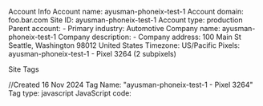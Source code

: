 Account Info
    Account name: ayusman-phoneix-test-1
    Account domain: foo.bar.com
    Site ID: ayusman-phoneix-test-1
    Account type: production
    Parent account: -
    Primary industry: Automotive
    Company name: ayusman-phoneix-test-1
    Company description: -
    Company address:
        100 Main St
        Seattle, Washington 98012
        United States
    Timezone: US/Pacific
    Pixels: ayusman-phoneix-test-1 - Pixel 3264 (2 subpixels)

Site Tags

//Created 16 Nov 2024
Tag Name: "ayusman-phoneix-test-1 - Pixel 3264"
Tag type: javascript
JavaScript code:
        <script async type="text/javascript">
            function zync_call() {
                var z = document.createElement("script");
                var PageUrl=encodeURIComponent(window.top.location.href).replace(/[!'()~]/g, escape).replace(/\*/g, "%2A");
                var zmpID="ayusman-phoneix-test-1";
                var cache_buster=Date.now();

                var z_src = "https://zync-kafka-external.dev.zetaglobal.io/sync?c=16b6410431b6374e780104abb0443ca8&p=e41d6c355f9838395cdbf54579bee838&k=ayusman-phoneix-test-1-pixel-3264&PageUrl="+PageUrl+"&zmpID="+zmpID+"&cache_buster="+cache_buster;
                z.setAttribute("src", z_src);
                document.body.appendChild(z);
            }

            if (['complete', 'interactive'].indexOf(document.readyState) >= 0) {
                zync_call();
            } else {
                window.addEventListener("DOMContentLoaded", function(){
                    zync_call();
                });
            }
        </script>

Tag redirects:
1.

Tag redirect name "Zeta 1st Party Data (P13N)"
JavaScript code:
        var SITEID='{zmpID}';
        (function(b, t, r, a, i, n) {
            b['bt']=b['bt'] || function() {
                (b['_bt']=b['_bt']||[]).push(arguments);
            },
            i = t.createElement(r),
            n = t.getElementsByTagName(r)[0];
            i.async = 1;
            i.src = a;
            n.parentNode.insertBefore(i, n);
        })(
            window,
            document,
            'script',
            'https://cdn.phoenix.boomtrain.com/p13n/'+SITEID+'/p13n.min.js'
        );
        bt('initialize', SITEID, {externalIds: {zync: '{zync_cookie}'}});
